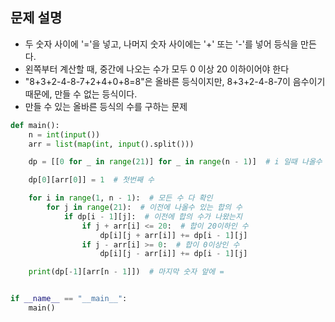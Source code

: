 ## 문제 설명
- 두 숫자 사이에 '='을 넣고, 나머지 숫자 사이에는 '+' 또는 '-'를 넣어 등식을 만든다.
- 왼쪽부터 계산할 때, 중간에 나오는 수가 모두 0 이상 20 이하이어야 한다
- "8+3+2-4-8-7+2+4+0+8=8"은 올바른 등식이지만, 8+3+2-4-8-7이 음수이기 때문에, 만들 수 없는 등식이다.
- 만들 수 있는 올바른 등식의 수를 구하는 문제

``` python
def main():
    n = int(input())
    arr = list(map(int, input().split()))

    dp = [[0 for _ in range(21)] for _ in range(n - 1)]  # i 일때 나올수 있는 합의 경우의수

    dp[0][arr[0]] = 1  # 첫번째 수

    for i in range(1, n - 1):  # 모든 수 다 확인
        for j in range(21):  # 이전에 나올수 있는 합의 수
            if dp[i - 1][j]:  # 이전에 합의 수가 나왔는지
                if j + arr[i] <= 20:  # 합이 20이하인 수
                    dp[i][j + arr[i]] += dp[i - 1][j]
                if j - arr[i] >= 0:  # 합이 0이상인 수
                    dp[i][j - arr[i]] += dp[i - 1][j]

    print(dp[-1][arr[n - 1]])  # 마지막 숫자 앞에 =


if __name__ == "__main__":
    main()

```